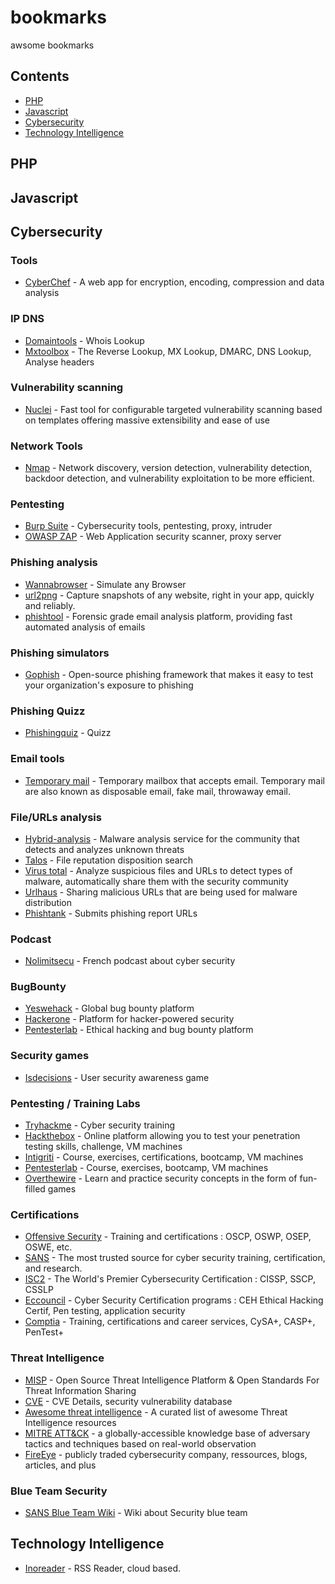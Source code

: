 # bookmarks
awsome bookmarks

## Contents

- [PHP](#php)
- [Javascript](#javascript)
- [Cybersecurity](#cybersecurity)
- [Technology Intelligence](#Technology-Intelligence)

## PHP

## Javascript

## Cybersecurity

### Tools

- [CyberChef](https://gchq.github.io/CyberChef) - A web app for encryption, encoding, compression and data analysis

### IP DNS

- [Domaintools](https://whois.domaintools.com/) - Whois Lookup
- [Mxtoolbox](https://mxtoolbox.com/ReverseLookup.aspx) - The Reverse Lookup, MX Lookup, DMARC, DNS Lookup, Analyse headers

### Vulnerability scanning

- [Nuclei](https://github.com/projectdiscovery/nuclei) - Fast tool for configurable targeted vulnerability scanning based on templates offering massive extensibility and ease of use

### Network Tools

- [Nmap](https://nmap.org) - Network discovery, version detection, vulnerability detection, backdoor detection, and vulnerability exploitation to be more efficient.

### Pentesting

- [Burp Suite](https://portswigger.net/burp) - Cybersecurity tools, pentesting, proxy, intruder
- [OWASP ZAP](https://github.com/zaproxy/zaproxy) - Web Application security scanner, proxy server

### Phishing analysis

- [Wannabrowser](https://www.wannabrowser.net) - Simulate any Browser
- [url2png](https://www.url2png.com) - Capture snapshots of any website, right in your app, quickly and reliably.
- [phishtool](https://app.phishtool.com) - Forensic grade email analysis platform, providing fast automated analysis of emails

### Phishing simulators

- [Gophish](https://getgophish.com/) - Open-source phishing framework that makes it easy to test your organization's exposure to phishing

### Phishing Quizz

- [Phishingquiz](https://phishingquiz.withgoogle.com/) - Quizz

### Email tools

- [Temporary mail](https://temporary-mail.net/) - Temporary mailbox that accepts email. Temporary mail are also known as disposable email, fake mail, throwaway email.

### File/URLs analysis

- [Hybrid-analysis](https://www.hybrid-analysis.com/) - Malware analysis service for the community that detects and analyzes unknown threats
- [Talos](https://talosintelligence.com/talos_file_reputation) - File reputation disposition search
- [Virus total](https://www.virustotal.com/gui) - Analyze suspicious files and URLs to detect types of malware, automatically share them with the security community
- [Urlhaus](https://urlhaus.abuse.ch/) - Sharing malicious URLs that are being used for malware distribution
- [Phishtank](https://www.phishtank.com/) - Submits phishing report URLs

### Podcast

- [Nolimitsecu](https://www.nolimitsecu.fr/) - French podcast about cyber security

### BugBounty

- [Yeswehack](https://yeswehack.com) - Global bug bounty platform
- [Hackerone](https://hackerone.com) - Platform for hacker-powered security
- [Pentesterlab](https://pentesterlab.com) - Ethical hacking and bug bounty platform

### Security games

- [Isdecisions](https://www.isdecisions.com/user-security-awareness-game/) - User security awareness game

### Pentesting / Training Labs

- [Tryhackme](https://tryhackme.com) - Cyber security training
- [Hackthebox](https://www.hackthebox.eu) - Online platform allowing you to test your penetration testing skills, challenge, VM machines
- [Intigriti](https://www.intigriti.com) - Course, exercises, certifications, bootcamp, VM machines
- [Pentesterlab](https://pentesterlab.com) - Course, exercises, bootcamp, VM machines
- [Overthewire](https://overthewire.org/wargames) - Learn and practice security concepts in the form of fun-filled games

### Certifications

- [Offensive Security](https://www.offensive-security.com/courses-and-certifications/) - Training and certifications : OSCP, OSWP, OSEP, OSWE, etc.
- [SANS](https://www.sans.org/) - The most trusted source for cyber security training, certification, and research.
- [ISC2](https://www.isc2.org/Certifications/CISSP) - The World's Premier Cybersecurity Certification : CISSP, SSCP, CSSLP
- [Eccouncil](https://www.eccouncil.org/programs/certified-ethical-hacker-ceh-fr/) - Cyber Security Certification programs : CEH Ethical Hacking Certif, Pen testing, application security
- [Comptia](https://www.comptia.org/certifications/cybersecurity-analyst) - Training, certifications and career services, CySA+, CASP+, PenTest+

### Threat Intelligence

- [MISP](https://www.misp-project.org/index.html) - Open Source Threat Intelligence Platform &
Open Standards For Threat Information Sharing
- [CVE](https://www.cvedetails.com/) - CVE Details, security vulnerability database
- [Awesome threat intelligence](https://github.com/hslatman/awesome-threat-intelligence) - A curated list of awesome Threat Intelligence resources
- [MITRE ATT&CK](https://attack.mitre.org/) - a globally-accessible knowledge base of adversary tactics and techniques based on real-world observation
- [FireEye](https://www.fireeye.com/) - publicly traded cybersecurity company, ressources, blogs, articles, and plus

### Blue Team Security

- [SANS Blue Team Wiki](https://wiki.sans.blue/#!index.md) - Wiki about Security blue team

## Technology Intelligence

- [Inoreader](https://www.inoreader.com) - RSS Reader, cloud based.
